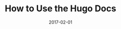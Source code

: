 ---
title: How to Use the Hugo Docs
linktitle: Using the Hugo Docs
description: Description for the Getting Started section.
date: 2017-02-01
publishdate: 2017-02-01
lastmod: 2017-02-01
weight: 01
draft: false
slug:
aliases: []
notes:
---